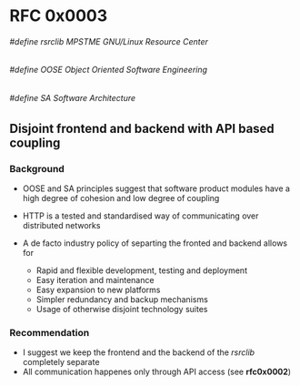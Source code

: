 # RFC 0x0003
###### #define rsrclib MPSTME GNU/Linux Resource Center 
###### #define OOSE Object Oriented Software Engineering
###### #define SA Software Architecture
## Disjoint frontend and backend with API based coupling

### Background

- OOSE and SA principles suggest that software product modules have a high degree of cohesion and low degree of coupling

- HTTP is a tested and standardised way of communicating over distributed networks

- A de facto industry policy of separting the fronted and backend allows for
  - Rapid and flexible development, testing and deployment
  - Easy iteration and maintenance
  - Easy expansion to new platforms
  - Simpler redundancy and backup mechanisms
  - Usage of otherwise disjoint technology suites

### Recommendation

- I suggest we keep the frontend and the backend of the _rsrclib_ completely separate
- All communication happenes only through API access (see **rfc0x0002**)